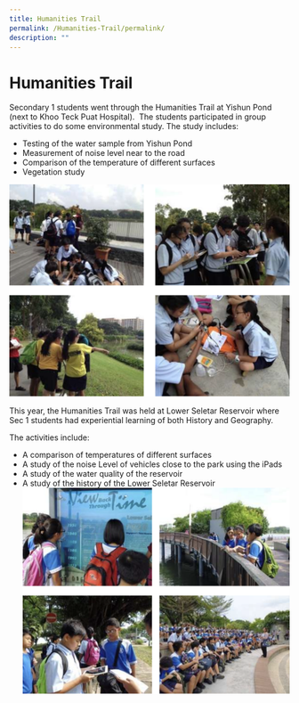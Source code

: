 ```yaml
---
title: Humanities Trail
permalink: /Humanities-Trail/permalink/
description: ""
---
```

Humanities Trail
================

Secondary 1 students went through the Humanities Trail at Yishun Pond (next to Khoo Teck Puat Hospital).  The students participated in group activities to do some environmental study. The study includes:

*   Testing of the water sample from Yishun Pond
*   Measurement of noise level near to the road
*   Comparison of the temperature of different surfaces
*   Vegetation study

![](/images/Trail.png)

This year, the Humanities Trail was held at Lower Seletar Reservoir where Sec 1 students had experiential learning of both History and Geography.

The activities include:                         

*   A comparison of temperatures of different surfaces
*   A study of the noise Level of vehicles close to the park using the iPads
*   A study of the water quality of the reservoir
*   A study of the history of the Lower Seletar Reservoir
![](/images/Trail2.png)
